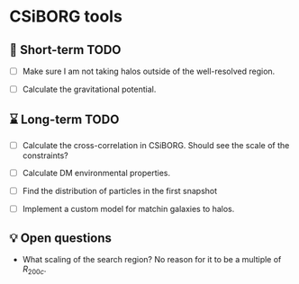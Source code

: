 # CSiBORG tools

## :scroll: Short-term TODO
- [ ] Make sure I am not taking halos outside of the well-resolved region.
- [ ] Calculate the gravitational potential.


## :hourglass: Long-term TODO
- [ ] Calculate the cross-correlation in CSiBORG. Should see the scale of the constraints?
- [ ] Calculate DM environmental properties.
- [ ] Find the distribution of particles in the first snapshot
- [ ] Implement a custom model for matchin galaxies to halos.


## :bulb: Open questions
- What scaling of the search region? No reason for it to be a multiple of $R_{200c}$.
